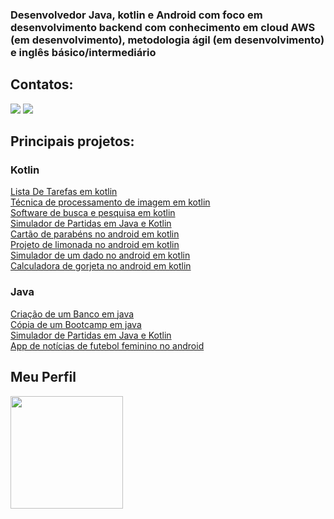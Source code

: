 ### Desenvolvedor Java, kotlin e Android com foco em desenvolvimento backend com conhecimento em cloud AWS (em desenvolvimento), metodologia ágil (em desenvolvimento) e inglês básico/intermediário

## Contatos:
<a href="https://www.linkedin.com/in/wellingtonhcs/" alt="linkedin" target="_blank"> 
<img src="https://img.shields.io/badge/LinkedIn-0077B5?style=for-the-badge&logo=linkedin&logoColor=white"></a>

<a href="mailto:wellingtonhiago2.0@gmail.com" alt="gmail" target="_blank">
<img src="https://img.shields.io/badge/Gmail-D14836?style=for-the-badge&logo=gmail&logoColor=white" /></a>

## Principais projetos:
### Kotlin
[Lista De Tarefas em kotlin](https://github.com/wellingtonhiago/ListaDeTarefasJetbrains/tree/main)
<br/> [Técnica de processamento de imagem em kotlin](https://github.com/wellingtonhiago/Seam-Carving-Kotlin/tree/main)
<br/> [Software de busca e pesquisa em kotlin](https://github.com/wellingtonhiago/Motor-de-busca)
<br/> [Simulador de Partidas em Java e Kotlin](https://github.com/wellingtonhiago/Sportheca-Simulador-Partidas)
<br/> [Cartão de parabéns no android em kotlin](https://github.com/wellingtonhiago/Android-Happy-Birthday)
<br/> [Projeto de limonada no android em kotlin](https://github.com/wellingtonhiago/android-basics-kotlin-lemonade-app)
<br/> [Simulador de um dado no android em kotlin](https://github.com/wellingtonhiago/Android-Dice-Roller)
<br/> [Calculadora de gorjeta no android em kotlin](https://github.com/wellingtonhiago/Android-Tip-Time)
### Java
[Criação de um Banco em java](https://github.com/wellingtonhiago/Projeto-Banco-Digital-Innovation-One)
<br/> [Cópia de um Bootcamp em java](https://github.com/wellingtonhiago/Projeto-Copia-Bootcamp-Digital-Innovation-One)
<br/> [Simulador de Partidas em Java e Kotlin](https://github.com/wellingtonhiago/Sportheca-Simulador-Partidas)
<br/> [App de notícias de futebol feminino no android](https://github.com/wellingtonhiago/Soccer-News-Original)

## Meu Perfil
<div>
  <img height="180em" src="https://github-readme-stats.vercel.app/api/top-langs/?username=wellingtonhiago&layout=compact&langs_count=7&theme=tokyonight"/>
</div>
